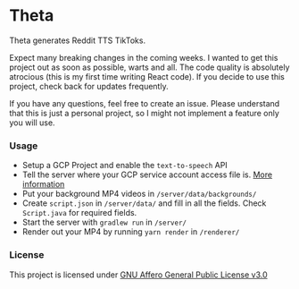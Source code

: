# Theta
Theta generates Reddit TTS TikToks.

Expect many breaking changes in the coming weeks. I wanted to get this project out as soon as possible, warts and all. The code quality is absolutely atrocious (this is my first time writing React code). If you decide to use this project, check back for updates frequently.

If you have any questions, feel free to create an issue. Please understand that this is just a personal project, so I might not implement a feature only you will use.

### Usage
 - Setup a GCP Project and enable the `text-to-speech` API
 - Tell the server where your GCP service account access file is. [More information](https://cloud.google.com/docs/authentication/getting-started)
 - Put your background MP4 videos in `/server/data/backgrounds/`
 - Create `script.json` in `/server/data/` and fill in all the fields. Check `Script.java` for required fields.
 - Start the server with `gradlew run` in `/server/`
 - Render out your MP4 by running `yarn render` in `/renderer/` 
 
 ### License
 This project is licensed under [GNU Affero General Public License v3.0](https://choosealicense.com/licenses/agpl-3.0/)
